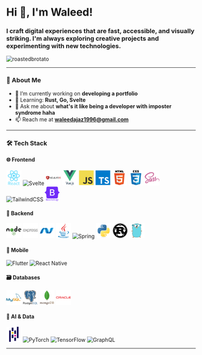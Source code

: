 <h1>Hi 👋, I'm Waleed!</h1>
<h3>I craft digital experiences that are fast, accessible, and visually striking. I'm always exploring creative projects and experimenting with new technologies.</h3>

<p>
  <img src="https://komarev.com/ghpvc/?username=roastedbrotato&label=Profile%20views&color=0e75b6&style=flat" alt="roastedbrotato" />
</p>

---

### 🚀 About Me

- 🔭 I’m currently working on **developing a portfolio**
- 🌱 Learning: **Rust, Go, Svelte**
- 💬 Ask me about **what's it like being a developer with imposter syndrome haha**
- 📫 Reach me at **waleedajaz1996@gmail.com**

---

### 🛠️ Tech Stack

#### 🌐 Frontend
<p>
  <img src="https://raw.githubusercontent.com/devicons/devicon/master/icons/react/react-original-wordmark.svg" alt="React" width="40" />
  <img src="https://upload.wikimedia.org/wikipedia/commons/1/1b/Svelte_Logo.svg" alt="Svelte" width="40" />
  <img src="https://raw.githubusercontent.com/devicons/devicon/master/icons/angularjs/angularjs-original-wordmark.svg" alt="Angular" width="40" />
  <img src="https://raw.githubusercontent.com/devicons/devicon/master/icons/vuejs/vuejs-original-wordmark.svg" alt="Vue" width="40" />
  <img src="https://raw.githubusercontent.com/devicons/devicon/master/icons/javascript/javascript-original.svg" alt="JavaScript" width="40" />
  <img src="https://raw.githubusercontent.com/devicons/devicon/master/icons/typescript/typescript-original.svg" alt="TypeScript" width="40" />
  <img src="https://raw.githubusercontent.com/devicons/devicon/master/icons/html5/html5-original-wordmark.svg" alt="HTML5" width="40" />
  <img src="https://raw.githubusercontent.com/devicons/devicon/master/icons/css3/css3-original-wordmark.svg" alt="CSS3" width="40" />
  <img src="https://raw.githubusercontent.com/devicons/devicon/master/icons/sass/sass-original.svg" alt="Sass" width="40" />
  <img src="https://www.vectorlogo.zone/logos/tailwindcss/tailwindcss-icon.svg" alt="TailwindCSS" width="40" />
  <img src="https://raw.githubusercontent.com/devicons/devicon/master/icons/bootstrap/bootstrap-plain-wordmark.svg" alt="Bootstrap" width="40" />
</p>

#### 🔧 Backend
<p>
  <img src="https://raw.githubusercontent.com/devicons/devicon/master/icons/nodejs/nodejs-original-wordmark.svg" alt="Node.js" width="40" />
  <img src="https://raw.githubusercontent.com/devicons/devicon/master/icons/express/express-original-wordmark.svg" alt="Express" width="40" />
  <img src="https://raw.githubusercontent.com/devicons/devicon/master/icons/dot-net/dot-net-original.svg" alt=".NET" width="40" />
  <img src="https://raw.githubusercontent.com/devicons/devicon/master/icons/java/java-original.svg" alt="Java" width="40" />
  <img src="https://www.vectorlogo.zone/logos/springio/springio-icon.svg" alt="Spring" width="40" />
  <img src="https://raw.githubusercontent.com/devicons/devicon/master/icons/python/python-original.svg" alt="Python" width="40" />
  <img src="https://raw.githubusercontent.com/devicons/devicon/master/icons/rust/rust-plain.svg" alt="Rust" width="40" />
  <img src="https://raw.githubusercontent.com/devicons/devicon/master/icons/go/go-original.svg" alt="Go" width="40" />
</p>

#### 📱 Mobile
<p>
  <img src="https://www.vectorlogo.zone/logos/flutterio/flutterio-icon.svg" alt="Flutter" width="40" />
  <img src="https://reactnative.dev/img/header_logo.svg" alt="React Native" width="40" />
</p>

#### 🗃️ Databases
<p>
  <img src="https://raw.githubusercontent.com/devicons/devicon/master/icons/mysql/mysql-original-wordmark.svg" alt="MySQL" width="40" />
  <img src="https://raw.githubusercontent.com/devicons/devicon/master/icons/postgresql/postgresql-original-wordmark.svg" alt="PostgreSQL" width="40" />
  <img src="https://raw.githubusercontent.com/devicons/devicon/master/icons/mongodb/mongodb-original-wordmark.svg" alt="MongoDB" width="40" />
  <img src="https://raw.githubusercontent.com/devicons/devicon/master/icons/oracle/oracle-original.svg" alt="Oracle" width="40" />
</p>

#### 🧠 AI & Data
<p>
  <img src="https://raw.githubusercontent.com/devicons/devicon/master/icons/pandas/pandas-original.svg" alt="Pandas" width="40" />
  <img src="https://www.vectorlogo.zone/logos/pytorch/pytorch-icon.svg" alt="PyTorch" width="40" />
  <img src="https://www.vectorlogo.zone/logos/tensorflow/tensorflow-icon.svg" alt="TensorFlow" width="40" />
  <img src="https://www.vectorlogo.zone/logos/graphql/graphql-icon.svg" alt="GraphQL" width="40" />
</p>

---
